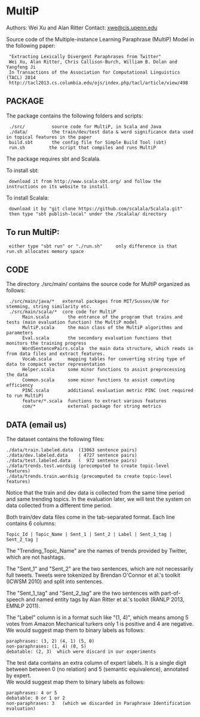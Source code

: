 # MultiP

Authors: Wei Xu and Alan Ritter
Contact: xwe@cis.upenn.edu

Source code of the Multiple-instance Learning Paraphrase (MultiP) Model in the following paper:

     "Extracting Lexically Divergent Paraphrases from Twitter"
     Wei Xu, Alan Ritter, Chris Callison-Burch, William B. Dolan and Yangfeng Ji
     In Transactions of the Association for Computational Linguistics (TACL) 2014
     http://tacl2013.cs.columbia.edu/ojs/index.php/tacl/article/view/498
  
  
## PACKAGE 

The package contains the following folders and scripts:

     ./src/          source code for MultiP, in Scala and Java
     ./data/         the train/dev/test data & word significance data used in topical features in the paper
     build.sbt       the config file for Simple Build Tool (sbt)
     run.sh   		the script that compiles and runs MultiP

The package requires sbt and Scalala.
  
To install sbt:

     download it from http://www.scala-sbt.org/ and follow the instructions on its website to install
    
To install Scalala:

     download it by "git clone https://github.com/scalala/Scalala.git"
     then type "sbt publish-local" under the /Scalala/ directory
 
## To run MultiP:
     either type "sbt run" or "./run.sh"     only difference is that run.sh allocates memory space

## CODE 

The directory ./src/main/ contains the source code for MultiP organized as follows:
    
     ./src/main/java/*   external packages from MIT/Sussex/UW for stemming, string similarity etc.
     ./src/main/scala/*  core code for MultiP
          Main.scala       the entrance of the program that trains and tests (main evaluation function) the MultiP model 
          MultiP.scala     the main class of the MultiP algorithms and parameters
          Eval.scala       the secondary evaluation functions that monitors the training progress
          WordSentencePairs.scala  the main data structure, which reads in from data files and extract features.      
          Vocab.scala      mapping tables for converting string type of data to compact vector representation     
          Helper.scala     some minor functions to assist preprocessing the data
          Common.scala     some minor functions to assist computing efficiency
          PINC.scala       additional evaluation metric PINC (not required to run MultiP)
          feature/*.scala  functions to extract various features
          com/*            external package for string metrics

## DATA (email us)

  The dataset contains the following files:
  
    ./data/train.labeled.data  (13063 sentence pairs)
    ./data/dev.labeled.data    ( 4727 sentence pairs)
    ./data/test.labeled.data   (  972 sentence pairs)
    ./data/trends.test.wordsig (precomputed to create topic-level features)
    ./data/trends.train.wordsig (precomputed to create topic-level features)

  Notice that the train and dev data is collected from the same time period and
  same trending topics. In the evaluation later, we will test the system on data
  collected from a different time period.

  Both train/dev data files come in the tab-separated format. Each line contains 6 columns:
    
    Topic_Id | Topic_Name | Sent_1 | Sent_2 | Label | Sent_1_tag | Sent_2_tag |
 
  The "Trending_Topic_Name" are the names of trends provided by Twitter, which are
  not hashtags.
  
  The "Sent_1" and "Sent_2" are the two sentences, which are not necessarily full 
  tweets. Tweets were tokenized by Brendan O'Connor et al.'s toolkit (ICWSM 2010) 
  and split into sentences. 

  The "Sent_1_tag" and "Sent_2_tag" are the two sentences with part-of-speech 
  and named entity tags by Alan Ritter et al.'s toolkit (RANLP 2013, EMNLP 2011). 
 
  The "Label" column is in a format such like "(1, 4)", which means among 5 votes 
  from Amazon Mechanical turkers only 1 is positive and 4 are negative. We would 
  suggest map them to binary labels as follows:
    
    paraphrases: (3, 2) (4, 1) (5, 0)
    non-paraphrases: (1, 4) (0, 5)
    debatable: (2, 3)  which were discard in our experiments
    
  The test data contains an extra column of expert labels. It is a single digit between 
  between 0 (no relation) and 5 (semantic equivalence), annotated by expert.  
  We would suggest map them to binary labels as follows:
    
    paraphrases: 4 or 5
    debatable: 0 or 1 or 2  
    non-paraphrases: 3   (which we discarded in Paraphrase Identification evaluation)




